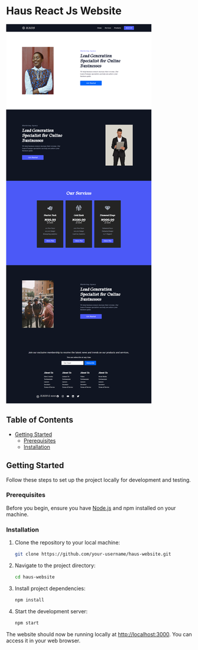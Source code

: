 # Haus React Js Website


[![Website Screenshot](haus-website.png)](https://your-website-url.com)
      

## Table of Contents
- [Getting Started](#getting-started)
  - [Prerequisites](#prerequisites)
  - [Installation](#installation)


## Getting Started

Follow these steps to set up the project locally for development and testing.

### Prerequisites

Before you begin, ensure you have [Node.js](https://nodejs.org/) and npm installed on your machine.

### Installation

1. Clone the repository to your local machine:

   ```sh
   git clone https://github.com/your-username/haus-website.git
   ```

2. Navigate to the project directory:

   ```sh
   cd haus-website
   ```

3. Install project dependencies:

   ```sh
   npm install
   ```

4. Start the development server:

   ```sh
   npm start
   ```

The website should now be running locally at [http://localhost:3000](http://localhost:3000). You can access it in your web browser.


